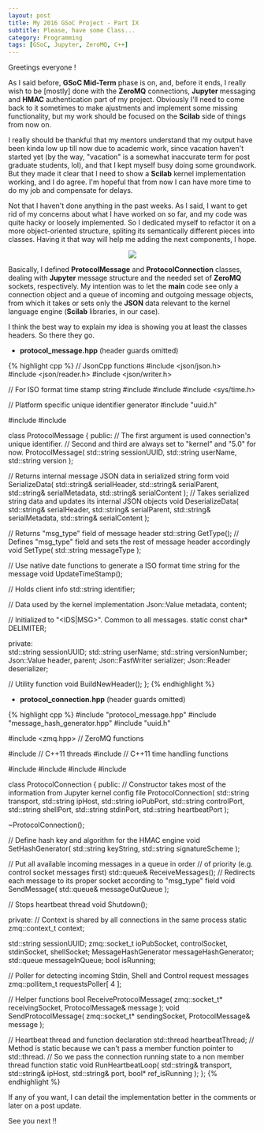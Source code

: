 ```yaml
---
layout: post
title: My 2016 GSoC Project - Part IX
subtitle: Please, have some Class...
category: Programming
tags: [GSoC, Jupyter, ZeroMQ, C++]
---  
```


Greetings everyone !

As I said before, **GSoC Mid-Term** phase is on, and, before it ends, I really wish to be [mostly] done with the **ZeroMQ** connections, **Jupyter** messaging and **HMAC** authentication part of my project. Obviously I'll need to come back to it sometimes to make ajustments and implement some missing functionality, but my work should be focused on the **Scilab** side of things from now on.

I really should be thankful that my mentors understand that my output have been kinda low up till now due to academic work, since vacation haven't started yet (by the way, "vacation" is a somewhat inaccurate term for post graduate students, lol), and that I kept myself busy doing some groundwork. But they made it clear that I need to show a **Scilab** kernel implementation working, and I do agree. I'm hopeful that from now I can have more time to do my job and compensate for delays.

Not that I haven't done anything in the past weeks. As I said, I want to get rid of my concerns about what I have worked on so far, and my code was quite hacky or loosely implemented. So I dedicated myself to refactor it on a more object-oriented structure, spliting its semantically different pieces into classes. Having it that way will help me adding the next components, I hope.

<p align="center">
  <img src="http://cdn.meme.am/instances/42651831.jpg">
</p>

Basically, I defined **ProtocolMessage** and **ProtocolConnection** classes, dealing with **Jupyter** message structure and the needed set of **ZeroMQ** sockets, respectively. My intention was to let the **main** code see only a connection object and a queue of incoming and outgoing message objects, from which it takes or sets only the **JSON** data relevant to the kernel language engine (**Scilab** libraries, in our case).

I think the best way to explain my idea is showing you at least the classes headers. So there they go.

- **protocol_message.hpp** (header guards omitted)

{% highlight cpp %}
// JsonCpp functions
#include <json/json.h>  
#include <json/reader.h>
#include <json/writer.h>

// For ISO format time stamp string
#include <ctime>
#include <cstring>
#include <sys/time.h>

// Platform specific unique identifier generator
#include "uuid.h"

#include <string>
#include <iostream>

class ProtocolMessage
{
public:
  // The first argument is used connection's unique identifier.
  // Second and third are always set to "kernel" and "5.0" for now.
  ProtocolMessage( std::string sessionUUID, std::string userName, std::string version );
  
  // Returns internal message JSON data in serialized string form
  void SerializeData( std::string& serialHeader, std::string& serialParent, 
                      std::string& serialMetadata, std::string& serialContent );
  // Takes serialized string data and updates its internal JSON objects
  void DeserializeData( std::string& serialHeader, std::string& serialParent, 
                        std::string& serialMetadata, std::string& serialContent );
  
  // Returns "msg_type" field of message header
  std::string GetType();
  // Defines "msg_type" field and sets the rest of message header accordingly
  void SetType( std::string messageType );
  
  // Use native date functions to generate a ISO format time string for the message
  void UpdateTimeStamp();
  
  // Holds client info
  std::string identifier;
  
  // Data used by the kernel implementation
  Json::Value metadata, content;
  
  // Initialized to "<IDS|MSG>". Common to all messages.
  static const char* DELIMITER;
  
private:  
  std::string sessionUUID;
  std::string userName;
  std::string versionNumber;
  Json::Value header, parent;
  Json::FastWriter serializer;
  Json::Reader deserializer;
  
  // Utility function
  void BuildNewHeader();
};
{% endhighlight %}

- **protocol_connection.hpp** (header guards omitted)

{% highlight cpp %}
#include "protocol_message.hpp"
#include "message_hash_generator.hpp"
#include "uuid.h"

#include <zmq.hpp>      // ZeroMQ functions

#include <thread>       // C++11 threads
#include <chrono>       // C++11 time handling functions

#include <string>
#include <queue>
#include <iostream>
#include <string>

class ProtocolConnection
{
public:
  // Constructor takes most of the information from Jupyter kernel config file
  ProtocolConnection( std::string transport, std::string ipHost, 
                      std::string ioPubPort, std::string controlPort, 
                      std::string shellPort, std::string stdinPort, 
                      std::string heartbeatPort );
  
  ~ProtocolConnection();
  
  // Define hash key and algorithm for the HMAC engine
  void SetHashGenerator( std::string keyString, std::string signatureScheme );
  
  // Put all available incoming messages in a queue in order
  // of priority (e.g. control socket messages first)
  std::queue<ProtocolMessage>& ReceiveMessages();
  // Redirects each message to its proper socket according to "msg_type" field
  void SendMessage( std::queue<ProtocolMessage>& messageOutQueue );
  
  // Stops heartbeat thread
  void Shutdown();
  
private:
  // Context is shared by all connections in the same process
  static zmq::context_t context;
  
  std::string sessionUUID;
  zmq::socket_t ioPubSocket, controlSocket, stdinSocket, shellSocket;
  MessageHashGenerator messageHashGenerator;
  std::queue<ProtocolMessage> messageInQueue;
  bool isRunning;
  
  // Poller for detecting incoming Stdin, Shell and Control request messages
  zmq::pollitem_t requestsPoller[ 4 ];
  
  // Helper functions
  bool ReceiveProtocolMessage( zmq::socket_t* receivingSocket, ProtocolMessage& message );
  void SendProtocolMessage( zmq::socket_t* sendingSocket, ProtocolMessage& message );
  
  // Heartbeat thread and function declaration
  std::thread heartbeatThread;
  // Method is static because we can't pass a member function pointer to std::thread.
  // So we pass the connection running state to a non member thread function
  static void RunHeartbeatLoop( std::string& transport, std::string& ipHost, 
                                std::string& port, bool* ref_isRunning );
};
{% endhighlight %}


If any of you want, I can detail the implementation better in the comments or later on a post update.

See you next !!
